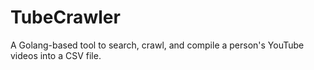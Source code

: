 # TubeCrawler
A Golang-based tool to search, crawl, and compile a person's YouTube videos into a CSV file.
